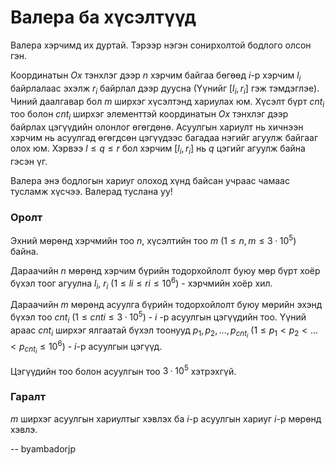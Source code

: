 Валера ба хүсэлтүүд
===================
Валера хэрчимд их дуртай. Тэрээр нэгэн сонирхолтой бодлого олсон гэн.

Координатын $Ox$ тэнхлэг дээр $n$ хэрчим байгаа бөгөөд $i$-р хэрчим $l_i$
байрлалаас эхэлж $r_i$ байрлал дээр дуусна (Үүнийг $[l_i, r_i]$ гэж тэмдэглэе).
Чиний даалгавар бол $m$ ширхэг хүсэлтэнд хариулах юм. Хүсэлт бүрт $cnt_i$ тоо
болон $cnt_i$ ширхэг элементтэй координатын $Ox$ тэнхлэг дээр байрлах цэгүүдийн
олонлог өгөгдөнө. Асуулгын хариулт нь хичнээн хэрчим нь асуулгад өгөгдсөн
цэгүүдээс багадаа нэгийг агуулж байгааг олох юм. Хэрвээ $l ≤ q ≤ r$ бол хэрчим
$[l_i, r_i]$ нь $q$ цэгийг агуулж байна гэсэн үг.

Валера энэ бодлогын хариуг олоход хүнд байсан учраас чамаас тусламж хүсчээ.
Валерад туслана уу!


### Оролт
Эхний мөрөнд хэрчмийн тоо $n$, хүсэлтийн тоо $m$ ($1 ≤ n, m ≤ 3·10^5$) байна.

Дараачийн $n$ мөрөнд хэрчим бүрийн тодорхойлолт буюу мөр бүрт хоёр бүхэл тоог
агуулна $l_i$, $r_i$ ($1 ≤ li ≤ ri ≤ 10^6$) - хэрчмийн хоёр хил.

Дараачийн $m$ мөрөнд асуулга бүрийн тодорхойлолт буюу мөрийн эхэнд бүхэл тоо
$cnt_i$ ($1 ≤ cnti ≤ 3·10^5$) - $i$ -р асуулгын цэгүүдийн тоо. Үүний араас
$cnt_i$ ширхэг ялгаатай бүхэл тоонууд $p_1, p_2, ... , p_{cnt_{i}}$
($1 ≤  p_1 < p_2 < ... < p_{cnt_{i}} ≤ 10^6$) - $i$-р асуулгын цэгүүд.

Цэгүүдийн тоо болон асуулгын тоо $3·10^5$ хэтрэхгүй.


### Гаралт
$m$ ширхэг асуулгын хариултыг хэвлэх ба $i$-р асуулгын хариуг $i$-р мөрөнд хэвлэ.

-- byambadorjp

